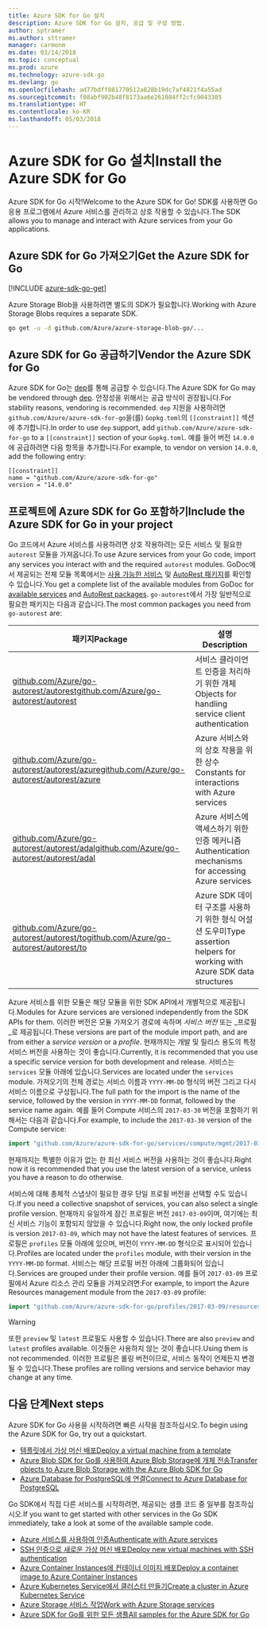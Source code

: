 ```yaml
---
title: Azure SDK for Go 설치
description: Azure SDK for Go 설치, 공급 및 구성 방법.
author: sptramer
ms.author: sttramer
manager: carmonm
ms.date: 03/14/2018
ms.topic: conceptual
ms.prod: azure
ms.technology: azure-sdk-go
ms.devlang: go
ms.openlocfilehash: ad77bdff881770512a828b19dc7af4821f4a55ad
ms.sourcegitcommit: f08abf902b48f8173aa6e261084ff2cfc9043305
ms.translationtype: HT
ms.contentlocale: ko-KR
ms.lasthandoff: 05/03/2018
---
```

# <a name="install-the-azure-sdk-for-go"></a><span data-ttu-id="28ab2-103">Azure SDK for Go 설치</span><span class="sxs-lookup"><span data-stu-id="28ab2-103">Install the Azure SDK for Go</span></span>

<span data-ttu-id="28ab2-104">Azure SDK for Go 시작!</span><span class="sxs-lookup"><span data-stu-id="28ab2-104">Welcome to the Azure SDK for Go!</span></span> <span data-ttu-id="28ab2-105">SDK를 사용하면 Go 응용 프로그램에서 Azure 서비스를 관리하고 상호 작용할 수 있습니다.</span><span class="sxs-lookup"><span data-stu-id="28ab2-105">The SDK allows you to manage and interact with Azure services from your Go applications.</span></span>

## <a name="get-the-azure-sdk-for-go"></a><span data-ttu-id="28ab2-106">Azure SDK for Go 가져오기</span><span class="sxs-lookup"><span data-stu-id="28ab2-106">Get the Azure SDK for Go</span></span>

[!INCLUDE [azure-sdk-go-get](includes/azure-sdk-go-get.md)]

<span data-ttu-id="28ab2-107">Azure Storage Blob을 사용하려면 별도의 SDK가 필요합니다.</span><span class="sxs-lookup"><span data-stu-id="28ab2-107">Working with Azure Storage Blobs requires a separate SDK.</span></span>

```bash
go get -u -d github.com/Azure/azure-storage-blob-go/...
```

## <a name="vendor-the-azure-sdk-for-go"></a><span data-ttu-id="28ab2-108">Azure SDK for Go 공급하기</span><span class="sxs-lookup"><span data-stu-id="28ab2-108">Vendor the Azure SDK for Go</span></span>

<span data-ttu-id="28ab2-109">Azure SDK for Go는 [dep](https://github.com/golang/dep)를 통해 공급할 수 있습니다.</span><span class="sxs-lookup"><span data-stu-id="28ab2-109">The Azure SDK for Go may be vendored through [dep](https://github.com/golang/dep).</span></span> <span data-ttu-id="28ab2-110">안정성을 위해서는 공급 방식이 권장됩니다.</span><span class="sxs-lookup"><span data-stu-id="28ab2-110">For stability reasons, vendoring is recommended.</span></span> <span data-ttu-id="28ab2-111">`dep` 지원을 사용하려면 `github.com/Azure/azure-sdk-for-go`을(를) `Gopkg.toml`의 `[[constraint]]` 섹션에 추가합니다.</span><span class="sxs-lookup"><span data-stu-id="28ab2-111">In order to use `dep` support, add `github.com/Azure/azure-sdk-for-go` to a `[[constraint]]` section of your `Gopkg.toml`.</span></span> <span data-ttu-id="28ab2-112">예를 들어 버전 `14.0.0`에 공급하려면 다음 항목을 추가합니다.</span><span class="sxs-lookup"><span data-stu-id="28ab2-112">For example, to vendor on version `14.0.0`, add the following entry:</span></span>

```
[[constraint]]
name = "github.com/Azure/azure-sdk-for-go"
version = "14.0.0"
```

## <a name="include-the-azure-sdk-for-go-in-your-project"></a><span data-ttu-id="28ab2-113">프로젝트에 Azure SDK for Go 포함하기</span><span class="sxs-lookup"><span data-stu-id="28ab2-113">Include the Azure SDK for Go in your project</span></span>

<span data-ttu-id="28ab2-114">Go 코드에서 Azure 서비스를 사용하려면 상호 작용하려는 모든 서비스 및 필요한 `autorest` 모듈을 가져옵니다.</span><span class="sxs-lookup"><span data-stu-id="28ab2-114">To use Azure services from your Go code, import any services you interact with and the required `autorest` modules.</span></span>
<span data-ttu-id="28ab2-115">GoDoc에서 제공되는 전체 모듈 목록에서는 [사용 가능한 서비스](https://godoc.org/github.com/Azure/azure-sdk-for-go) 및 [AutoRest 패키지](https://godoc.org/github.com/Azure/go-autorest)를 확인할 수 있습니다.</span><span class="sxs-lookup"><span data-stu-id="28ab2-115">You get a complete list of the available modules from GoDoc for [available services](https://godoc.org/github.com/Azure/azure-sdk-for-go) and [AutoRest packages](https://godoc.org/github.com/Azure/go-autorest).</span></span> <span data-ttu-id="28ab2-116">`go-autorest`에서 가장 일반적으로 필요한 패키지는 다음과 같습니다.</span><span class="sxs-lookup"><span data-stu-id="28ab2-116">The most common packages you need from `go-autorest` are:</span></span>

| <span data-ttu-id="28ab2-117">패키지</span><span class="sxs-lookup"><span data-stu-id="28ab2-117">Package</span></span> | <span data-ttu-id="28ab2-118">설명</span><span class="sxs-lookup"><span data-stu-id="28ab2-118">Description</span></span> |
|---------|-------------|
| <span data-ttu-id="28ab2-119">[github.com/Azure/go-autorest/autorest][autorest]</span><span class="sxs-lookup"><span data-stu-id="28ab2-119">[github.com/Azure/go-autorest/autorest][autorest]</span></span> | <span data-ttu-id="28ab2-120">서비스 클라이언트 인증을 처리하기 위한 개체</span><span class="sxs-lookup"><span data-stu-id="28ab2-120">Objects for handling service client authentication</span></span> |
| <span data-ttu-id="28ab2-121">[github.com/Azure/go-autorest/autorest/azure][autorest/azure]</span><span class="sxs-lookup"><span data-stu-id="28ab2-121">[github.com/Azure/go-autorest/autorest/azure][autorest/azure]</span></span> | <span data-ttu-id="28ab2-122">Azure 서비스와의 상호 작용을 위한 상수</span><span class="sxs-lookup"><span data-stu-id="28ab2-122">Constants for interactions with Azure services</span></span> |
| <span data-ttu-id="28ab2-123">[github.com/Azure/go-autorest/autorest/adal][autorest/adal]</span><span class="sxs-lookup"><span data-stu-id="28ab2-123">[github.com/Azure/go-autorest/autorest/adal][autorest/adal]</span></span> | <span data-ttu-id="28ab2-124">Azure 서비스에 액세스하기 위한 인증 메커니즘</span><span class="sxs-lookup"><span data-stu-id="28ab2-124">Authentication mechanisms for accessing Azure services</span></span> |
| <span data-ttu-id="28ab2-125">[github.com/Azure/go-autorest/autorest/to][autorest/to]</span><span class="sxs-lookup"><span data-stu-id="28ab2-125">[github.com/Azure/go-autorest/autorest/to][autorest/to]</span></span> | <span data-ttu-id="28ab2-126">Azure SDK 데이터 구조를 사용하기 위한 형식 어설션 도우미</span><span class="sxs-lookup"><span data-stu-id="28ab2-126">Type assertion helpers for working with Azure SDK data structures</span></span> |

[autorest]: https://godoc.org/github.com/Azure/go-autorest/autorest
[autorest/azure]: https://godoc.org/github.com/Azure/go-autorest/autorest/azure
[autorest/adal]: https://godoc.org/github.com/Azure/go-autorest/autorest/adal
[autorest/to]: https://godoc.org/github.com/Azure/go-autorest/autorest/to

<span data-ttu-id="28ab2-127">Azure 서비스를 위한 모듈은 해당 모듈을 위한 SDK API에서 개별적으로 제공됩니다.</span><span class="sxs-lookup"><span data-stu-id="28ab2-127">Modules for Azure services are versioned independently from the SDK APIs for them.</span></span> <span data-ttu-id="28ab2-128">이러한 버전은 모듈 가져오기 경로에 속하며 _서비스 버전_ 또는 _프로필_로 제공됩니다.</span><span class="sxs-lookup"><span data-stu-id="28ab2-128">These versions are part of the module import path, and are from either a _service version_ or a _profile_.</span></span> <span data-ttu-id="28ab2-129">현재까지는 개발 및 릴리스 용도의 특정 서비스 버전을 사용하는 것이 좋습니다.</span><span class="sxs-lookup"><span data-stu-id="28ab2-129">Currently, it is recommended that you use a specific service version for both development and release.</span></span> <span data-ttu-id="28ab2-130">서비스는 `services` 모듈 아래에 있습니다.</span><span class="sxs-lookup"><span data-stu-id="28ab2-130">Services are located under the `services` module.</span></span> <span data-ttu-id="28ab2-131">가져오기의 전체 경로는 서비스 이름과 `YYYY-MM-DD` 형식의 버전 그리고 다시 서비스 이름으로 구성됩니다.</span><span class="sxs-lookup"><span data-stu-id="28ab2-131">The full path for the import is the name of the service, followed by the version in `YYYY-MM-DD` format, followed by the service name again.</span></span> <span data-ttu-id="28ab2-132">예를 들어 Compute 서비스의 `2017-03-30` 버전을 포함하기 위해서는 다음과 같습니다.</span><span class="sxs-lookup"><span data-stu-id="28ab2-132">For example, to include the `2017-03-30` version of the Compute service:</span></span>

```go
import "github.com/Azure/azure-sdk-for-go/services/compute/mgmt/2017-03-30/compute"
```

<span data-ttu-id="28ab2-133">현재까지는 특별한 이유가 없는 한 최신 서비스 버전을 사용하는 것이 좋습니다.</span><span class="sxs-lookup"><span data-stu-id="28ab2-133">Right now it is recommended that you use the latest version of a service, unless you have a reason to do otherwise.</span></span>

<span data-ttu-id="28ab2-134">서비스에 대해 총체적 스냅샷이 필요한 경우 단일 프로필 버전을 선택할 수도 있습니다.</span><span class="sxs-lookup"><span data-stu-id="28ab2-134">If you need a collective snapshot of services, you can also select a single profile version.</span></span> <span data-ttu-id="28ab2-135">현재까지 유일하게 잠긴 프로필은 버전 `2017-03-09`이며, 여기에는 최신 서비스 기능이 포함되지 않았을 수 있습니다.</span><span class="sxs-lookup"><span data-stu-id="28ab2-135">Right now, the only locked profile is version `2017-03-09`, which may not have the latest features of services.</span></span> <span data-ttu-id="28ab2-136">프로필은 `profiles` 모듈 아래에 있으며, 버전이 `YYYY-MM-DD` 형식으로 표시되어 있습니다.</span><span class="sxs-lookup"><span data-stu-id="28ab2-136">Profiles are located under the `profiles` module, with their version in the `YYYY-MM-DD` format.</span></span> <span data-ttu-id="28ab2-137">서비스는 해당 프로필 버전 아래에 그룹화되어 있습니다.</span><span class="sxs-lookup"><span data-stu-id="28ab2-137">Services are grouped under their profile version.</span></span> <span data-ttu-id="28ab2-138">예를 들어 `2017-03-09` 프로필에서 Azure 리소스 관리 모듈을 가져오려면:</span><span class="sxs-lookup"><span data-stu-id="28ab2-138">For example, to import the Azure Resources management module from the `2017-03-09` profile:</span></span>

```go
import "github.com/Azure/azure-sdk-for-go/profiles/2017-03-09/resources/mgmt/resources"
```

> [!WARNING]
> <span data-ttu-id="28ab2-139">또한 `preview` 및 `latest` 프로필도 사용할 수 있습니다.</span><span class="sxs-lookup"><span data-stu-id="28ab2-139">There are also `preview` and `latest` profiles available.</span></span> <span data-ttu-id="28ab2-140">이것들은 사용하지 않는 것이 좋습니다.</span><span class="sxs-lookup"><span data-stu-id="28ab2-140">Using them is not recommended.</span></span> <span data-ttu-id="28ab2-141">이러한 프로필은 롤링 버전이므로, 서비스 동작이 언제든지 변경될 수 있습니다.</span><span class="sxs-lookup"><span data-stu-id="28ab2-141">These profiles are rolling versions and service behavior may change at any time.</span></span>

## <a name="next-steps"></a><span data-ttu-id="28ab2-142">다음 단계</span><span class="sxs-lookup"><span data-stu-id="28ab2-142">Next steps</span></span>

<span data-ttu-id="28ab2-143">Azure SDK for Go 사용을 시작하려면 빠른 시작을 참조하십시오.</span><span class="sxs-lookup"><span data-stu-id="28ab2-143">To begin using the Azure SDK for Go, try out a quickstart.</span></span>

* [<span data-ttu-id="28ab2-144">템플릿에서 가상 머신 배포</span><span class="sxs-lookup"><span data-stu-id="28ab2-144">Deploy a virtual machine from a template</span></span>](azure-sdk-go-qs-vm.md)
* [<span data-ttu-id="28ab2-145">Azure Blob SDK for Go를 사용하여 Azure Blob Storage에 개체 전송</span><span class="sxs-lookup"><span data-stu-id="28ab2-145">Transfer objects to Azure Blob Storage with the Azure Blob SDK for Go</span></span>](/azure/storage/blobs/storage-quickstart-blobs-go?toc=%2fgo%2fazure%2ftoc.json)
* [<span data-ttu-id="28ab2-146">Azure Database for PostgreSQL에 연결</span><span class="sxs-lookup"><span data-stu-id="28ab2-146">Connect to Azure Database for PostgreSQL</span></span>](/azure/postgresql/connect-go?toc=%2fgo%2fazure%2ftoc.json)

<span data-ttu-id="28ab2-147">Go SDK에서 직접 다른 서비스를 시작하려면, 제공되는 샘플 코드 중 일부를 참조하십시오.</span><span class="sxs-lookup"><span data-stu-id="28ab2-147">If you want to get started with other services in the Go SDK immediately, take a look at some of the available sample code.</span></span>

* [<span data-ttu-id="28ab2-148">Azure 서비스를 사용하여 인증</span><span class="sxs-lookup"><span data-stu-id="28ab2-148">Authenticate with Azure services</span></span>](https://github.com/Azure-Samples/azure-sdk-for-go-samples/tree/master/iam)
* [<span data-ttu-id="28ab2-149">SSH 인증으로 새로운 가상 머신 배포</span><span class="sxs-lookup"><span data-stu-id="28ab2-149">Deploy new virtual machines with SSH authentication</span></span>](https://github.com/Azure-Samples/azure-sdk-for-go-samples/tree/master/compute)
* [<span data-ttu-id="28ab2-150">Azure Container Instances에 컨테이너 이미지 배포</span><span class="sxs-lookup"><span data-stu-id="28ab2-150">Deploy a container image to Azure Container Instances</span></span>](https://github.com/Azure-Samples/azure-sdk-for-go-samples/tree/master/containerinstance)
* [<span data-ttu-id="28ab2-151">Azure Kubernetes Service에서 클러스터 만들기</span><span class="sxs-lookup"><span data-stu-id="28ab2-151">Create a cluster in Azure Kubernetes Service</span></span>](https://github.com/Azure-Samples/azure-sdk-for-go-samples/tree/master/containerservice)
* [<span data-ttu-id="28ab2-152">Azure Storage 서비스 작업</span><span class="sxs-lookup"><span data-stu-id="28ab2-152">Work with Azure Storage services</span></span>](https://github.com/Azure-Samples/azure-sdk-for-go-samples/tree/master/storage)
* [<span data-ttu-id="28ab2-153">Azure SDK for Go를 위한 모든 샘플</span><span class="sxs-lookup"><span data-stu-id="28ab2-153">All samples for the Azure SDK for Go</span></span>](https://github.com/azure-samples/azure-sdk-for-go-samples)
